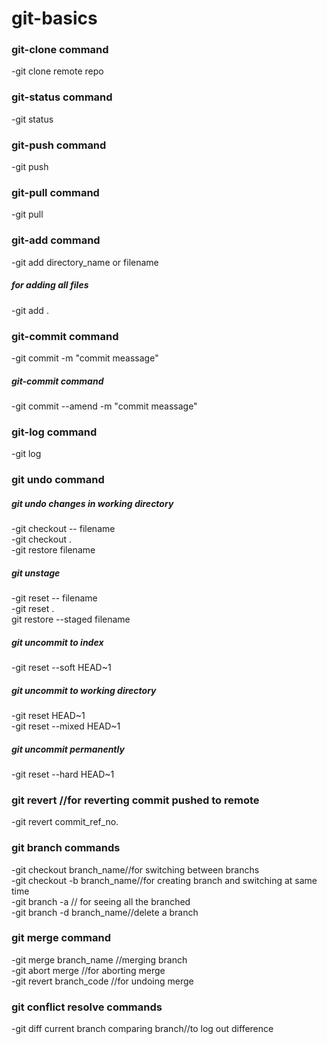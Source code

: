 # git-basics

### git-clone command
-git clone remote repo

### git-status command
-git status


### git-push command
-git push

### git-pull command
-git pull

### git-add command
-git add directory_name or filename
##### for adding all files
-git add .

### git-commit command
-git commit -m "commit meassage"
##### git-commit command
-git commit --amend -m "commit meassage"

### git-log command
-git log

### git undo command
##### git undo changes in working directory
-git checkout -- filename <br/>
-git checkout . <br/>
-git restore filename
##### git unstage
-git reset -- filename <br/>
-git reset . <br/>
git restore --staged filename
##### git uncommit to index
-git reset --soft HEAD~1
##### git uncommit to working directory
-git reset HEAD&#126;1 <br/>
-git reset --mixed HEAD~1
##### git uncommit permanently
-git reset --hard HEAD~1

### git revert //for reverting commit pushed to remote
-git revert commit_ref_no.

### git branch commands
-git checkout branch_name//for switching between branchs <br/>
-git checkout -b branch_name//for creating branch and switching at same time <br/>
-git branch -a // for seeing all the branched <br/>
-git branch -d branch_name//delete a branch

### git merge command
-git merge branch_name //merging branch <br/>
-git abort merge //for aborting merge <br/>
-git revert branch_code //for undoing merge

### git conflict resolve commands
-git diff current branch comparing branch//to log out difference


